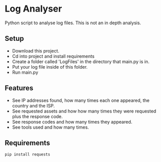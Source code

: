 <h1>Log Analyser</h1>
<p>Python script to analyse log files. This is not an in depth analysis.</p>

<h2>Setup</h2>
<ul>
  <li>Download this project.</li>
  <li>Cd into project and install requirements</li>
  <li>Create a folder called 'LogFiles' in the directory that main.py is in.</li>
  <li>Put your log file inside of this folder.</li>
  <li>Run main.py</li>
</ul>

<h2>Features</h2>
<ul>
  <li>See IP addresses found, how many times each one appeared, the country and the ISP.</li>
  <li>See requested assets and how how many times they were requested plus the response code.</li>
  <li>See response codes and how many times they appeared.</li>
  <li>See tools used and how many times.</li>
</ul>

<h2>Requirements</h2>

```
pip install requests
```
